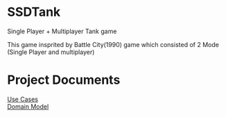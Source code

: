 # SSDTank

Single Player + Multiplayer Tank game

This game insprited by Battle City(1990) game which consisted of 2 Mode (Single Player and multiplayer)

# Project Documents
[Use Cases](https://github.com/wave49192/SSDTank/wiki/Use-Case)  
[Domain Model](https://github.com/wave49192/SSDTank/wiki/Domain-Model)
